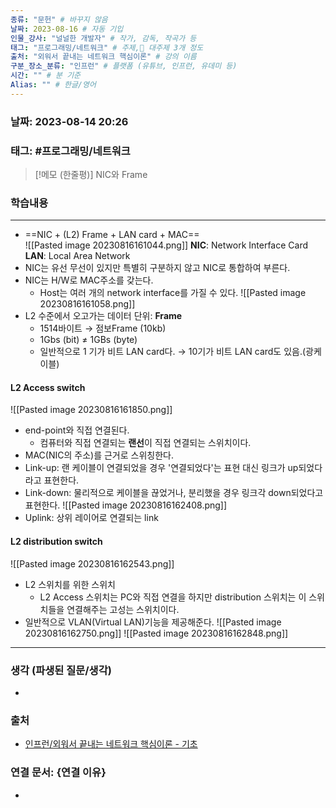```yaml
---
종류: "문헌" # 바꾸지 않음
날짜: 2023-08-16 # 자동 기입
인물_강사: "널널한 개발자" # 작가, 감독, 작곡가 등
태그: "프로그래밍/네트워크" # 주제, 대주제 3개 정도
출처: "외워서 끝내는 네트워크 핵심이론" # 강의 이름
구분_장소_분류: "인프런" # 플랫폼 (유튜브, 인프런, 유데미 등)
시간: "" # 분 기준
Alias: "" # 한글/영어
---
```


### 날짜: 2023-08-14 20:26

### 태그: #프로그래밍/네트워크

>[!메모 (한줄평)]
> NIC와 Frame

### 학습내용
---
- ==NIC + (L2) Frame + LAN card + MAC==    
	![[Pasted image 20230816161044.png]]
    **NIC**: Network Interface Card
    **LAN**: Local Area Network
- NIC는 유선 무선이 있지만 특별히 구분하지 않고 NIC로 통합하여 부른다.
- NIC는 H/W로 MAC주소를 갖는다.
	- Host는 여러 개의 network interface를 가질 수 있다.
    ![[Pasted image 20230816161058.png]]
- L2 수준에서 오고가는 데이터 단위: **Frame**
	- 1514바이트 → 점보Frame (10kb)
	- 1Gbs (bit) ≠ 1GBs (byte)
	- 일반적으로 1 기가 비트 LAN card다. → 10기가 비트 LAN card도 있음.(광케이블)
#### L2 Access switch
![[Pasted image 20230816161850.png]]
- end-point와 직접 연결된다.
	- 컴퓨터와 직접 연결되는 **랜선**이 직접 연결되는 스위치이다.
- MAC(NIC의 주소)를 근거로 스위칭한다.
- Link-up: 랜 케이블이 연결되었을 경우 '연결되었다'는 표현 대신 링크가 up되었다라고 표현한다.
- Link-down: 물리적으로 케이블을 끊었거나, 분리했을 경우 링크각 down되었다고 표현한다.
	![[Pasted image 20230816162408.png]]
- Uplink: 상위 레이어로 연결되는 link
#### L2 distribution switch
![[Pasted image 20230816162543.png]]
- L2 스위치를 위한 스위치
	- L2 Access 스위치는 PC와 직접 연결을 하지만 distribution 스위치는 이 스위치들을 연결해주는 고성는 스위치이다.
- 일반적으로 VLAN(Virtual LAN)기능을 제공해준다.
![[Pasted image 20230816162750.png]]
 ![[Pasted image 20230816162848.png]]
	
---
### 생각 (파생된 질문/생각)
- 

### 출처
- [인프런/외워서 끝내는 네트워크 핵심이론 - 기초 ](https://www.inflearn.com/course/%EB%84%A4%ED%8A%B8%EC%9B%8C%ED%81%AC-%ED%95%B5%EC%8B%AC%EC%9D%B4%EB%A1%A0-%EA%B8%B0%EC%B4%88/dashboard)

### 연결 문서: {연결 이유}
- 